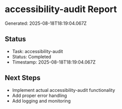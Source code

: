# accessibility-audit Report

Generated: 2025-08-18T18:19:04.067Z

## Status
- Task: accessibility-audit
- Status: Completed
- Timestamp: 2025-08-18T18:19:04.067Z

## Next Steps
- Implement actual accessibility-audit functionality
- Add proper error handling
- Add logging and monitoring
